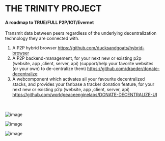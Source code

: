 # THE TRINITY PROJECT
#### A roadmap to TRUE/FULL P2P/IOT/Evernet

Transmit data between peers regardless of the underlying decentralization technology they are connected with.

1. A P2P hybrid browser https://github.com/ducksandgoats/hybrid-browser
2. A P2P backend-management, for your next new or existing p2p (website, app ,client, server, api) (support/help your favorite websites (or your own) to de-centralize them) https://github.com/draeder/donate-decentralize
3. A webcomponent which activates all your favourite decentralized stacks, and provides your fanbase a tracker donation feature, for your next new or existing p2p (website, app ,client, server, api) https://github.com/worldpeaceenginelabs/DONATE-DECENTRALIZE-UI
<br><br><br>

![image](https://user-images.githubusercontent.com/67427045/162772008-cc8cba22-6899-4296-9193-62550f0fee3f.png)

![image](https://user-images.githubusercontent.com/67427045/162713683-d4fa1ac6-3682-42dd-b837-c2d874ca9a39.png)

![image](https://user-images.githubusercontent.com/67427045/162092440-eefdc914-c6cd-4a5e-afe5-eab41b17c089.png)

